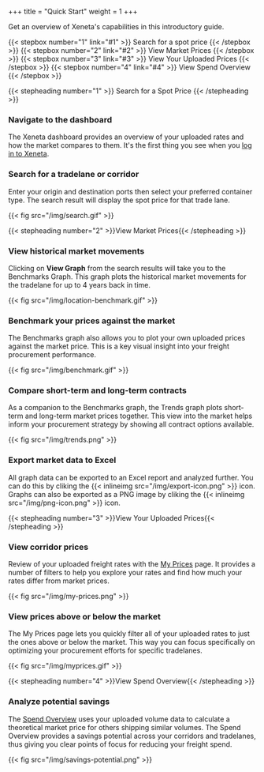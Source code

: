 +++
title = "Quick Start"
weight = 1
+++

Get an overview of Xeneta's capabilities in this introductory guide.

{{< stepbox number="1" link="#1" >}}
 Search for a spot price 
{{< /stepbox >}}
{{< stepbox number="2" link="#2" >}} View Market Prices {{< /stepbox >}}
{{< stepbox number="3" link="#3" >}} View Your Uploaded Prices {{< /stepbox >}}
{{< stepbox number="4" link="#4" >}} View Spend Overview {{< /stepbox >}}

{{< stepheading number="1" >}} Search for a Spot Price {{< /stepheading >}}

### Navigate to the dashboard

The Xeneta dashboard provides an overview of your uploaded rates and how the market compares to them. It's the first thing you see when you [log in to 
Xeneta](http://app.xeneta.com).

### Search for a tradelane or corridor

Enter your origin and destination ports then select your preferred container type. The search result will display the spot price for that trade lane.

{{< fig src="/img/search.gif" >}}

{{< stepheading number="2" >}}View Market Prices{{< /stepheading >}}

### View historical market movements

Clicking on **View Graph** from the search results will take you to the Benchmarks Graph. This graph plots the historical market movements for the tradelane for up to 4 years back in time.

{{< fig src="/img/location-benchmark.gif" >}}

### Benchmark your prices against the market

The Benchmarks graph also allows you to plot your own uploaded prices against the market price. This is a key visual insight into your freight procurement performance.

{{< fig src="/img/benchmark.gif" >}}

### Compare short-term and long-term contracts

As a companion to the Benchmarks graph, the Trends graph plots short-term and long-term market prices together. This view into the market helps inform your procurement strategy by showing all contract options available.

{{< fig src="/img/trends.png" >}}

### Export market data to Excel

All graph data can be exported to an Excel report and analyzed further. You can do this by cliking the {{< inlineimg src="/img/export-icon.png" >}} icon. Graphs can also be exported as a PNG image by cliking the {{< inlineimg src="/img/png-icon.png" >}} icon.

{{< stepheading number="3" >}}View Your Uploaded Prices{{< /stepheading >}}

### View corridor prices

Review of your uploaded freight rates with the [My Prices](https://app.xeneta.com/ocean/prices/corridors) page. It provides a number of filters to help you explore your rates and find how much your rates differ from market prices.

{{< fig src="/img/my-prices.png" >}}

### View prices above or below the market

The My Prices page lets you quickly filter all of your uploaded rates to just the ones above or below the market. This way you can focus specifically on optimizing your procurement efforts for specific tradelanes.

{{< fig src="/img/myprices.gif" >}}

{{< stepheading number="4" >}}View Spend Overview{{< /stepheading >}}

### Analyze potential savings

The [Spend Overview](https://app.xeneta.com/ocean/spend/corridors) uses your uploaded volume data to calculate a theoretical market price for others shipping similar volumes. The Spend Overview provides a savings potential across your corridors and tradelanes, thus giving you clear points of focus for reducing your freight spend.

{{< fig src="/img/savings-potential.png" >}}

<!--

{{< fig src="/img/futures-1.png" text="Figure 3 — Freight rates with the contract horizon." >}}

{{< fig src="/futures-1.png" text="Figure 3 — Freight rates with the contract horizon." >}}

-->